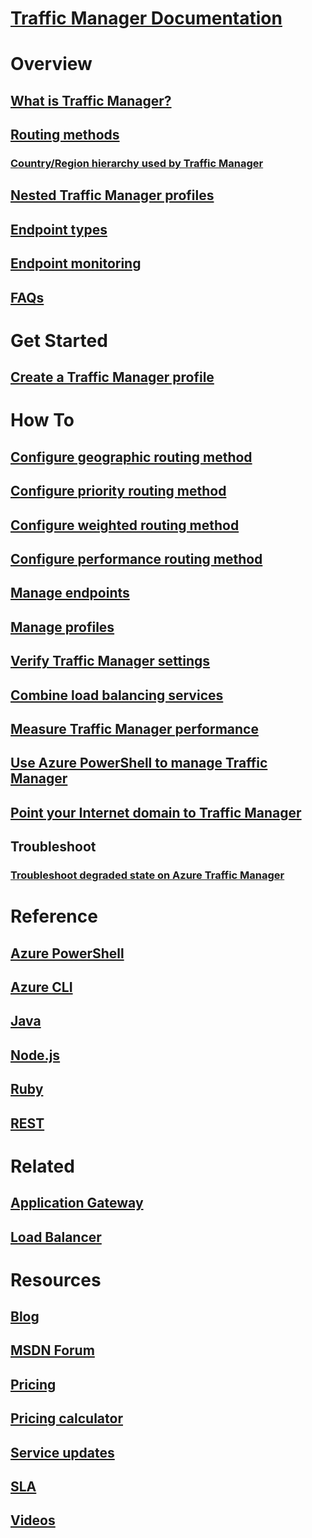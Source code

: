 # [Traffic Manager Documentation](index.md)

# Overview
## [What is Traffic Manager?](traffic-manager-overview.md)
## [Routing methods](traffic-manager-routing-methods.md)
### [Country/Region hierarchy used by Traffic Manager](traffic-manager-geographic-regions.md)
## [Nested Traffic Manager profiles](traffic-manager-nested-profiles.md)
## [Endpoint types](traffic-manager-endpoint-types.md)
## [Endpoint monitoring](traffic-manager-monitoring.md)
<!--Not Available ## [Real User Measurements](traffic-manager-rum-overview.md)-->
<!--Not Available ## [Traffic View](traffic-manager-traffic-view-overview.md)-->
## [FAQs](traffic-manager-FAQs.md)

# Get Started
## [Create a Traffic Manager profile](traffic-manager-create-profile.md)

# How To

## [Configure geographic routing method](traffic-manager-configure-geographic-routing-method.md)
## [Configure priority routing method](traffic-manager-configure-priority-routing-method.md)
## [Configure weighted routing method](traffic-manager-configure-weighted-routing-method.md)
## [Configure performance routing method](traffic-manager-configure-performance-routing-method.md)
<!--Not Available ## Send Real User Measurements to Traffic Manager -->
<!--Not Available ### [Using Visual Studio SDK](traffic-manager-create-rum-visual-studio.md) -->
<!--Not Available ### [Using web pages](traffic-manager-create-rum-web-pages.md) -->
## [Manage endpoints](traffic-manager-manage-endpoints.md)
## [Manage profiles](traffic-manager-manage-profiles.md)
## [Verify Traffic Manager settings](traffic-manager-testing-settings.md)
## [Combine load balancing services](traffic-manager-load-balancing-azure.md)
## [Measure Traffic Manager performance](traffic-manager-performance-considerations.md)
## [Use Azure PowerShell to manage Traffic Manager](traffic-manager-powershell-arm.md)
## [Point your Internet domain to Traffic Manager](traffic-manager-point-internet-domain.md)
## Troubleshoot
### [Troubleshoot degraded state on Azure Traffic Manager](traffic-manager-troubleshooting-degraded.md)

# Reference
## [Azure PowerShell](https://docs.microsoft.com/powershell/module/azurerm.trafficmanager)
## [Azure CLI](https://docs.azure.cn/zh-cn/cli/network/traffic-manager?view=azure-cli-latest)
## [Java](https://docs.azure.cn/java/api/com.microsoft.azure.management.trafficmanager)
## [Node.js](http://azure.github.io/azure-sdk-for-node/azure-arm-trafficmanager/latest/)
## [Ruby](http://www.rubydoc.info/gems/azure_mgmt_traffic_manager)
<!-- Not Available on ## [Python](http://azure-sdk-for-python.readthedocs.io/en/latest/sample_azure-mgmt-trafficmanager.html)-->
## [REST](https://msdn.microsoft.com/library/mt163667.aspx)

# Related
## [Application Gateway](/application-gateway/)
## [Load Balancer](/load-balancer/)
<!--Not Available ## [Azure DNS](/dns/)-->

# Resources
## [Blog](https://www.azure.cn/blog/tags/网络服务)
## [MSDN Forum](https://www.azure.cn/support/contact/)
## [Pricing](https://www.azure.cn/pricing/details/traffic-manager/)
## [Pricing calculator](https://www.azure.cn/pricing/calculator/)
## [Service updates](https://www.azure.cn/what-is-new/)
## [SLA](https://www.azure.cn/support/sla/traffic-manager/)
## [Videos](https://www.azure.cn/video-center/)

<!--ms.date: 04/09/2018 -->
